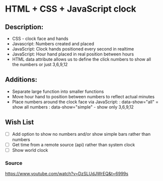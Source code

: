 # HTML + CSS + JavaScript clock

## Description:

- CSS - clock face and hands
- Javascript: Numbers created and placed
- JavaScript: Clock hands positioned every second in realtime
- JavaScript: Hour hand placed in real position between hours
- HTML data attribute allows us to define the click numbers to show all the numbers or just 3,6,9,12

## Additions:

- Separate large function into smaller functions
- Move hour hand to position between numbers to reflect actual minutes
- Place numbers around the clock face via JavaScript:
  : data-show="all" = show all numbers
  : data-show="simple" - show only 3,6,9,12

## Wish List

- [ ] Add option to show no numbers and/or show simple bars rather than numbers
- [ ] Get time from a remote source (api) rather than system clock
- [ ] Show world clock

### Source

https://www.youtube.com/watch?v=DzSLUdJWrEQ&t=6999s
